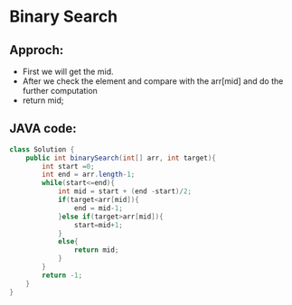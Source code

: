 # Binary Search

## Approch:

- First we will get the mid.
- After we check the element and compare with the arr[mid] and do the further computation
- return mid;

## JAVA code:

```JAVA
class Solution {
    public int binarySearch(int[] arr, int target){
        int start =0;
        int end = arr.length-1;
        while(start<=end){
            int mid = start + (end -start)/2;
            if(target<arr[mid]){
                end = mid-1;
            }else if(target>arr[mid]){
                start=mid+1;
            }
            else{
                return mid;
            }
        }
        return -1;
    }
}
```
